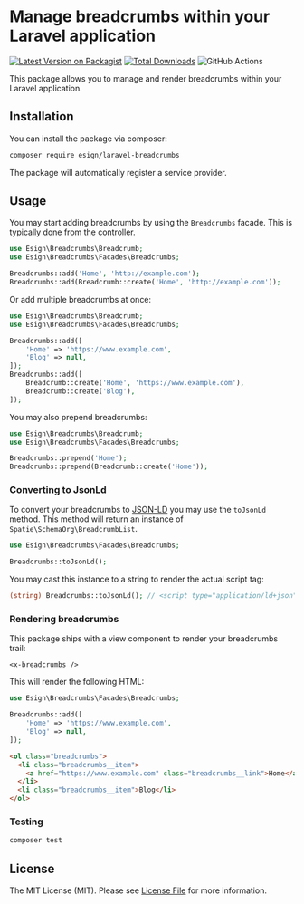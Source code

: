 # Manage breadcrumbs within your Laravel application

[![Latest Version on Packagist](https://img.shields.io/packagist/v/esign/laravel-breadcrumbs.svg?style=flat-square)](https://packagist.org/packages/esign/laravel-breadcrumbs)
[![Total Downloads](https://img.shields.io/packagist/dt/esign/laravel-breadcrumbs.svg?style=flat-square)](https://packagist.org/packages/esign/laravel-breadcrumbs)
![GitHub Actions](https://github.com/esign/laravel-breadcrumbs/actions/workflows/main.yml/badge.svg)

This package allows you to manage and render breadcrumbs within your Laravel application.

## Installation

You can install the package via composer:

```bash
composer require esign/laravel-breadcrumbs
```

The package will automatically register a service provider.

## Usage
You may start adding breadcrumbs by using the `Breadcrumbs` facade.
This is typically done from the controller.

```php
use Esign\Breadcrumbs\Breadcrumb;
use Esign\Breadcrumbs\Facades\Breadcrumbs;

Breadcrumbs::add('Home', 'http://example.com');
Breadcrumbs::add(Breadcrumb::create('Home', 'http://example.com'));
```

Or add multiple breadcrumbs at once:
```php
use Esign\Breadcrumbs\Breadcrumb;
use Esign\Breadcrumbs\Facades\Breadcrumbs;

Breadcrumbs::add([
    'Home' => 'https://www.example.com',
    'Blog' => null,
]);
Breadcrumbs::add([
    Breadcrumb::create('Home', 'https://www.example.com'),
    Breadcrumb::create('Blog'),
]);
```

You may also prepend breadcrumbs:
```php
use Esign\Breadcrumbs\Breadcrumb;
use Esign\Breadcrumbs\Facades\Breadcrumbs;

Breadcrumbs::prepend('Home');
Breadcrumbs::prepend(Breadcrumb::create('Home'));
```

### Converting to JsonLd
To convert your breadcrumbs to [JSON-LD](https://json-ld.org/) you may use the `toJsonLd` method.
This method will return an instance of `Spatie\SchemaOrg\BreadcrumbList`.
```php
use Esign\Breadcrumbs\Facades\Breadcrumbs;

Breadcrumbs::toJsonLd();
```

You may cast this instance to a string to render the actual script tag:
```php
(string) Breadcrumbs::toJsonLd(); // <script type="application/ld+json">...</script>
```

### Rendering breadcrumbs
This package ships with a view component to render your breadcrumbs trail:
```blade
<x-breadcrumbs />
```

This will render the following HTML:
```php
use Esign\Breadcrumbs\Facades\Breadcrumbs;

Breadcrumbs::add([
    'Home' => 'https://www.example.com',
    'Blog' => null,
]);
```
```html
<ol class="breadcrumbs">
  <li class="breadcrumbs__item">
    <a href="https://www.example.com" class="breadcrumbs__link">Home</a>
  </li>
  <li class="breadcrumbs__item">Blog</li>
</ol>
```

### Testing

```bash
composer test
```

## License

The MIT License (MIT). Please see [License File](LICENSE.md) for more information.
